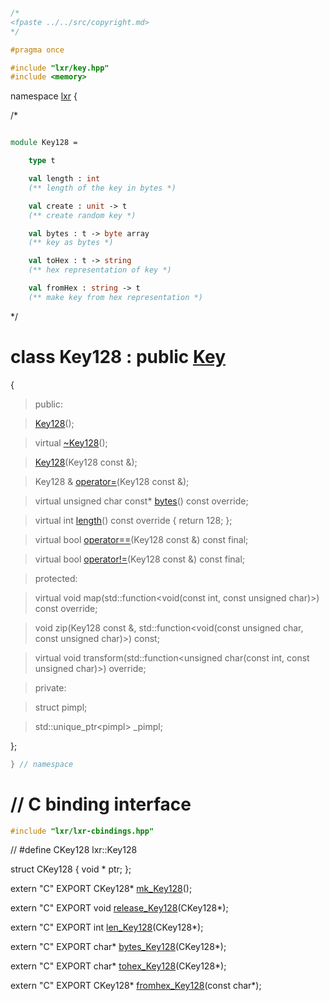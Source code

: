 ```cpp

/*
<fpaste ../../src/copyright.md>
*/

#pragma once

#include "lxr/key.hpp"
#include <memory>
````

namespace [lxr](namespace.list) {

/*

```fsharp

module Key128 =

    type t

    val length : int
    (** length of the key in bytes *)

    val create : unit -> t
    (** create random key *)

    val bytes : t -> byte array
    (** key as bytes *)

    val toHex : t -> string
    (** hex representation of key *)

    val fromHex : string -> t
    (** make key from hex representation *)
```

*/

# class Key128 : public [Key](key.hpp.md)

{

>public:

>[Key128](key128_ctor.cpp.md)();

>virtual [~Key128](key128_ctor.cpp.md)();

>[Key128](key128_ctor.cpp.md)(Key128 const &);

>Key128 & [operator=](key128_ctor.cpp.md)(Key128 const &);

>virtual unsigned char const* [bytes](key128_functions.cpp.md)() const override;

>virtual int [length](key128_functions.cpp.md)() const override { return 128; };

>virtual bool [operator==](key128_functions.cpp.md)(Key128 const &) const final;

>virtual bool [operator!=](key128_functions.cpp.md)(Key128 const &) const final;

>protected:

>virtual void map(std::function&lt;void(const int, const unsigned char)&gt;) const override;

>void zip(Key128 const &, std::function&lt;void(const unsigned char, const unsigned char)&gt;) const;

>virtual void transform(std::function&lt;unsigned char(const int, const unsigned char)&gt;) override;

>private:

>struct pimpl;

>std::unique_ptr&lt;pimpl&gt; _pimpl;

};

```cpp
} // namespace
```

# // C binding interface
```cpp
#include "lxr/lxr-cbindings.hpp"
```

// #define CKey128 lxr::Key128

struct CKey128 {
   void * ptr;
};

extern "C" EXPORT
CKey128* [mk_Key128](key128_cbindings.cpp.md)();

extern "C" EXPORT
void [release_Key128](key128_cbindings.cpp.md)(CKey128*);

extern "C" EXPORT
int [len_Key128](key128_cbindings.cpp.md)(CKey128*);

extern "C" EXPORT
char* [bytes_Key128](key128_cbindings.cpp.md)(CKey128*);

extern "C" EXPORT
char* [tohex_Key128](key128_cbindings.cpp.md)(CKey128*);

extern "C" EXPORT
CKey128* [fromhex_Key128](key128_cbindings.cpp.md)(const char*);
